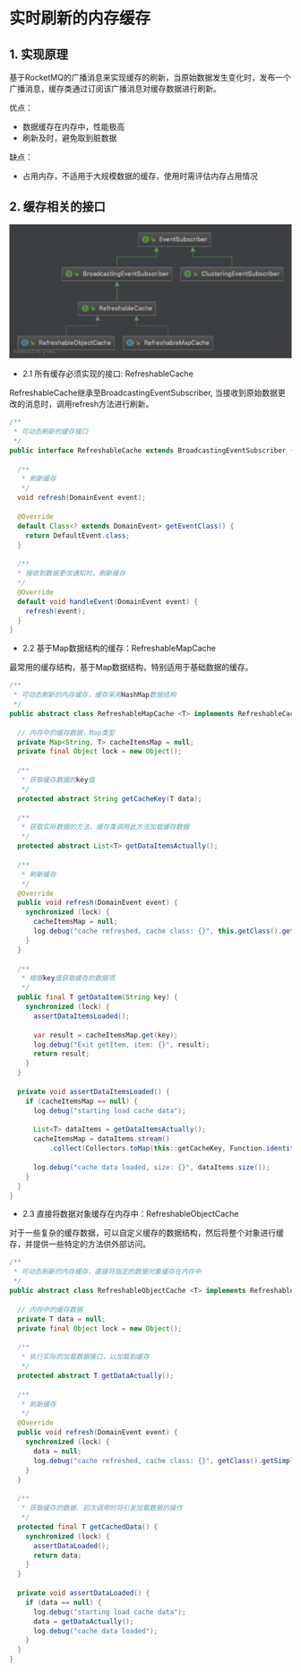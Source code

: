 # 实时刷新的内存缓存

## 1. 实现原理
 
基于RocketMQ的广播消息来实现缓存的刷新，当原始数据发生变化时，发布一个广播消息，缓存类通过订阅该广播消息对缓存数据进行刷新。

优点：
- 数据缓存在内存中，性能极高
- 刷新及时，避免取到脏数据

缺点：
- 占用内存，不适用于大规模数据的缓存，使用时需评估内存占用情况
 
## 2. 缓存相关的接口

![事件订阅者接口](../resources/RefreshableCache.png)

- 2.1 所有缓存必须实现的接口: RefreshableCache

RefreshableCache继承至BroadcastingEventSubscriber, 当接收到原始数据更改的消息时，调用refresh方法进行刷新。

```java
/**
 * 可动态刷新的缓存接口
 */
public interface RefreshableCache extends BroadcastingEventSubscriber {
  
  /**
   * 刷新缓存
   */
  void refresh(DomainEvent event);

  @Override
  default Class<? extends DomainEvent> getEventClass() {
    return DefaultEvent.class;
  }

  /**
  * 接收到数据更改通知时，刷新缓存 
  */
  @Override
  default void handleEvent(DomainEvent event) {
    refresh(event);
  }
}
```

- 2.2 基于Map数据结构的缓存：RefreshableMapCache

最常用的缓存结构，基于Map数据结构，特别适用于基础数据的缓存。

```java
/**
 * 可动态刷新的内存缓存，缓存采用HashMap数据结构
 */
public abstract class RefreshableMapCache <T> implements RefreshableCache {

  // 内存中的缓存数据，Map类型
  private Map<String, T> cacheItemsMap = null;
  private final Object lock = new Object();

  /**
   * 获取缓存数据的key值
   */
  protected abstract String getCacheKey(T data);

  /**
   * 获取实际数据的方法，缓存类调用此方法加载缓存数据
   */
  protected abstract List<T> getDataItemsActually();

  /**
   * 刷新缓存
   */
  @Override
  public void refresh(DomainEvent event) {
    synchronized (lock) {
      cacheItemsMap = null;
      log.debug("cache refreshed, cache class: {}", this.getClass().getSimpleName());
    }
  }

  /**
   * 根据key值获取缓存的数据项
   */
  public final T getDataItem(String key) {
    synchronized (lock) {
      assertDataItemsLoaded();

      var result = cacheItemsMap.get(key);
      log.debug("Exit getItem, item: {}", result);
      return result;
    }
  }

  private void assertDataItemsLoaded() {
    if (cacheItemsMap == null) {
      log.debug("starting load cache data");

      List<T> dataItems = getDataItemsActually();
      cacheItemsMap = dataItems.stream()
          .collect(Collectors.toMap(this::getCacheKey, Function.identity(), (v1, v2) -> v1));

      log.debug("cache data loaded, size: {}", dataItems.size());
    }
  }
}
```

- 2.3 直接将数据对象缓存在内存中：RefreshableObjectCache

对于一些复杂的缓存数据，可以自定义缓存的数据结构，然后将整个对象进行缓存，并提供一些特定的方法供外部访问。

```java
/**
 * 可动态刷新的内存缓存，直接将指定的数据对象缓存在内存中
 */
public abstract class RefreshableObjectCache <T> implements RefreshableCache {
  
  // 内存中的缓存数据
  private T data = null;
  private final Object lock = new Object();

  /**
   * 执行实际的加载数据接口，以加载到缓存
   */
  protected abstract T getDataActually();

  /**
   * 刷新缓存
   */
  @Override
  public void refresh(DomainEvent event) {
    synchronized (lock) {
      data = null;
      log.debug("cache refreshed, cache class: {}", getClass().getSimpleName());
    }
  }
  
  /**
   * 获取缓存的数据，初次调用时将引发加载数据的操作
   */
  protected final T getCachedData() {
    synchronized (lock) {
      assertDataLoaded();
      return data;
    }
  }

  private void assertDataLoaded() {
    if (data == null) {
      log.debug("starting load cache data");
      data = getDataActually();
      log.debug("cache data loaded");
    }
  }
}
```

